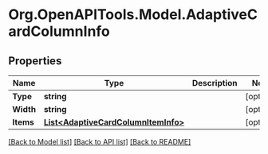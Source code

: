 
# Org.OpenAPITools.Model.AdaptiveCardColumnInfo

## Properties

Name | Type | Description | Notes
------------ | ------------- | ------------- | -------------
**Type** | **string** |  | [optional] 
**Width** | **string** |  | [optional] 
**Items** | [**List&lt;AdaptiveCardColumnItemInfo&gt;**](AdaptiveCardColumnItemInfo.md) |  | [optional] 

[[Back to Model list]](../README.md#documentation-for-models)
[[Back to API list]](../README.md#documentation-for-api-endpoints)
[[Back to README]](../README.md)

